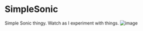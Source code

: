 # SimpleSonic
Simple Sonic thingy. Watch as I experiment with things.
![image](https://github.com/MDTravisYT/SimpleSonic/assets/59547361/761ebb9c-2ba7-4032-a0ce-182a516db215)
